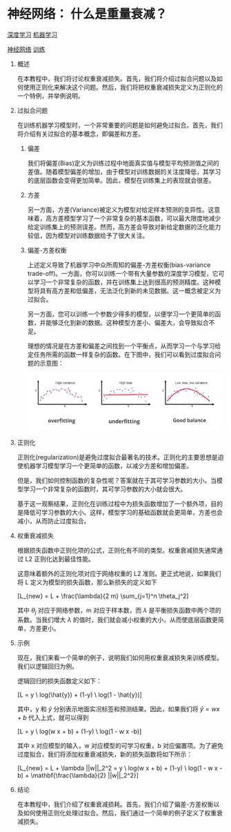 # 神经网络： 什么是重量衰减？

[深度学习](https://www.baeldung.com/cs/category/ai/deep-learning) [机器学习](https://www.baeldung.com/cs/category/ai/ml)

[神经网络](https://www.baeldung.com/cs/tag/neural-networks) [训练](https://www.baeldung.com/cs/tag/training)

1. 概述

    在本教程中，我们将讨论权重衰减损失。首先，我们将介绍过拟合问题以及如何使用正则化来解决这个问题。然后，我们将把权重衰减损失定义为正则化的一个特例，并举例说明。

2. 过拟合问题

    在训练机器学习模型时，一个非常重要的问题是如何避免过拟合。首先，我们将介绍有关过拟合的基本概念，即偏差和方差。

    1. 偏差

        我们将偏差(Bias)定义为训练过程中地面真实值与模型平均预测值之间的差值。随着模型偏差的增加，由于模型对训练数据的关注度降低，其学习的底层函数会变得更加简单。因此，模型在训练集上的表现就会很差。

    2. 方差

        另一方面，方差(Variance)被定义为模型对给定样本预测的变异性。这意味着，高方差模型学习了一个非常复杂的基本函数，可以最大限度地减少给定训练集上的预测误差。然而，高方差会导致对新给定数据的泛化能力较低，因为模型对训练数据给予了很大关注。

    3. 偏差-方差权衡

        上述定义导致了机器学习中众所周知的偏差-方差权衡(bias-variance trade-off)。一方面，你可以训练一个带有大量参数的深度学习模型，它可以学习一个非常复杂的函数，并在训练集上达到很高的预测精度。这种模型将具有高方差和低偏差，无法泛化到新的未见数据。这一概念被定义为过拟合。

        另一方面，您可以训练一个参数少得多的模型，以便学习一个更简单的函数，并能够泛化到新的数据。这种模型方差小、偏差大，会导致拟合不足。

        理想的情况是在方差和偏差之间找到一个平衡点，从而学习一个与学习给定任务所需的函数一样复杂的函数。在下图中，我们可以看到过度拟合问题的示意图：

        ![Screenshot-2022-07-13-at-12.43.23-AM](pic/Screenshot-2022-07-13-at-12.43.23-AM.png)

3. 正则化

    正则化(regularization)是避免过度拟合最著名的技术。正则化的主要思想是迫使机器学习模型学习一个更简单的函数，以减少方差和增加偏差。

    但是，我们如何控制函数的复杂性呢？答案就在于其可学习参数的大小。当模型学习一个非常复杂的函数时，其可学习参数的大小就会很大。

    基于这一观察结果，正则化在训练过程中为损失函数增加了一个额外项，目的是降低可学习参数的大小。这样，模型学习的基础函数就会更简单，方差也会减小，从而防止过度拟合。

4. 权重衰减损失

    根据损失函数中正则化项的公式，正则化有不同的类型。权重衰减损失通常通过 L2 正则化达到最佳性能。

    这意味着额外的正则化项对应于网络权重的 L2 准则。更正式地说，如果我们将 L 定义为模型的损失函数，那么新损失的定义如下

    \[L_{new} = L + \frac{\lambda}{2 m} \sum_{j=1}^n \theta_j^2\]

    其中 $\theta_j$ 对应于网络参数，m 对应于样本数，而 $\lambda$ 是平衡损失函数中两个项的系数。当我们增大 $\lambda$ 的值时，我们就会减小权重的大小，从而使底层函数更简单，方差更小。

5. 示例

    现在，我们来看一个简单的例子，说明我们如何用权重衰减损失来训练模型。我们以逻辑回归为例。

    逻辑回归的损失函数定义如下：

    \[L = y \ log(\hat{y}) + (1-y) \ log(1 - \hat{y})\]

    其中，y 和 $\hat{y}$ 分别表示地面实况标签和预测结果。因此，如果我们将 $\hat{y} = w x + b$ 代入上式，就可以得到

    \[L = y \ log(w x + b) + (1-y) \ log(1 - w x -b)\]

    其中 x 对应模型的输入，w 对应模型的可学习权重，b 对应偏置项。为了避免过度拟合，我们将添加权重衰减损失，新的损失函数将如下所示：

    \[L_{new} = L + \lambda ||w||_2^2 = y \ log(w x + b) + (1-y) \ log(1 - w x -b) + \mathbf{\frac{\lambda}{2} ||w||_2^2}\]

6. 结论

    在本教程中，我们介绍了权重衰减损耗。首先，我们介绍了偏差-方差权衡以及如何使用正则化处理过拟合。然后，我们通过一个简单的例子定义了权重衰减损失。
